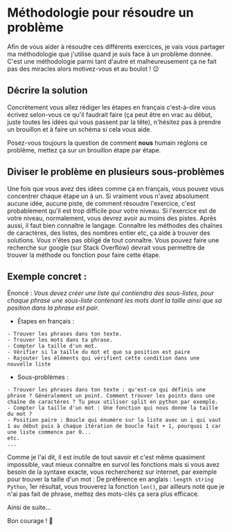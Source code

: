 # Méthodologie pour résoudre un problème 

Afin de vous aider à résoudre ces différents exercices, je vais vous partager ma méthodologie que j'utilise quand je suis face à un problème donnée.
C'est une méthodologie parmi tant d'autre et malheureusement ça ne fait pas des miracles alors motivez-vous et au boulot ! 😉

## Décrire la solution

Concrètement vous allez rédiger les étapes en français c'est-à-dire vous écrivez selon-vous ce qu'il faudrait faire (ça peut être en vrac au début, juste toutes les idées qui vous passent par la tête), n'hésitez pas à prendre un brouillon et à faire un schéma si cela vous aide.

Posez-vous toujours la question de comment **nous** humain réglons ce problème, mettez ça sur un brouillon étape par étape.

## Diviser le problème en plusieurs sous-problèmes

Une fois que vous avez des idées comme ça en français, vous pouvez vous concentrer chaque étape un à un.
Si vraiment vous n'avez absolument aucune idée, aucune piste, de comment résoudre l'exercice, c'est probablement qu'il est trop difficile pour votre niveau.
Si l'exercice est de votre niveau, normalement, vous devrez avoir au moins des pistes.
Après aussi, il faut bien connaître le langage. Connaître les méthodes des chaînes de caractères, des listes, des nombres entier etc, ça aide à trouver des solutions.
Vous n'êtes pas obligé de tout connaître. Vous pouvez faire une recherche sur google (sur Stack Overflow) devrait vous permettre de trouver la méthode ou fonction pour faire cette étape.

## Exemple concret :

Énoncé : *Vous devez créer une liste qui contiendra des sous-listes, pour chaque phrase une sous-liste contenant les mots dont la taille ainsi que sa position dans la phrase est pair.*

* Étapes en français :
```
- Trouver les phrases dans ton texte.
- Trouver les mots dans ta phrase.
- Compter la taille d'un mot.
- Vérifier si la taille du mot et que sa position est paire
- Rajouter les éléments qui vérifient cette condition dans une nouvelle liste
```

* Sous-problèmes :
```
- Trouver les phrases dans ton texte : qu'est-ce qui définis une phrase ? Généralement un point. Comment trouver les points dans une chaîne de caractères ? Tu peux utiliser split en python par exemple.
- Compter la taille d'un mot : Une fonction qui nous donne la taille du mot ?
- Position paire : Boucle qui énumère sur la liste avec un i qui vaut 1 au début puis à chaque itération de boucle fait + 1, pourquoi 1 car une liste commence par 0...
etc.
...
```

Comme je l'ai dit, il est inutile de tout savoir et c'est même quasiment impossible, vaut mieux connaître en survol les fonctions mais si vous avez besoin de la syntaxe exacte, vous rechercherez sur internet, par exemple pour trouver la taille d'un mot :
De préférence en anglais : ```length string Python```, 1er résultat, vous trouverez la fonction ```len()```, par ailleurs noté que je n'ai pas fait de phrase, mettez des mots-clés ça sera plus efficace.

Ainsi de suite...

Bon courage ! 🙂